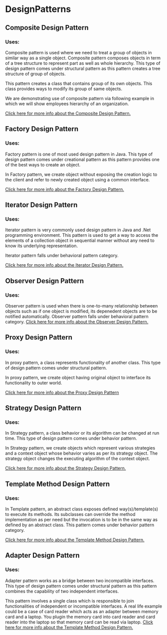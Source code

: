 # DesignPatterns
## Composite Design Pattern
### Uses:
Composite pattern is used where we need to treat a group of objects in similar way as a single object. Composite pattern composes objects in term of a tree structure to represent part as well as whole hierarchy. This type of design pattern comes under structural pattern as this pattern creates a tree structure of group of objects.

This pattern creates a class that contains group of its own objects. This class provides ways to modify its group of same objects.

We are demonstrating use of composite pattern via following example in which we will show employees hierarchy of an organization.

[Click here for more info about the Composite Design Pattern.](https://github.com/Kungkrist/DesignPatterns/tree/master/Composite%20Design%20Pattern)

## Factory Design Pattern
### Uses:
Factory pattern is one of most used design pattern in Java. This type of design pattern comes under creational pattern as this pattern provides one of the best ways to create an object.

In Factory pattern, we create object without exposing the creation logic to the client and refer to newly created object using a common interface.

[Click here for more info about the Factory Design Pattern.](https://github.com/Kungkrist/DesignPatterns/tree/master/Factory%20Design%20Pattern)

## Iterator Design Pattern
### Uses:
Iterator pattern is very commonly used design pattern in Java and .Net programming environment. This pattern is used to get a way to access the elements of a collection object in sequential manner without any need to know its underlying representation.

Iterator pattern falls under behavioral pattern category.

[Click here for more info about the Iterator Design Pattern.](https://github.com/Kungkrist/DesignPatterns/tree/master/Iterator%20Design%20Pattern)

## Observer Design Pattern
### Uses:
Observer pattern is used when there is one-to-many relationship between objects such as if one object is modified, its depenedent objects are to be notified automatically. Observer pattern falls under behavioral pattern category.
[Click here for more info about the Observer Design Pattern.](https://github.com/Kungkrist/DesignPatterns/tree/master/Observer%20Design%20Pattern)

## Proxy Design Pattern
### Uses:
In proxy pattern, a class represents functionality of another class. This type of design pattern comes under structural pattern.

In proxy pattern, we create object having original object to interface its functionality to outer world.

[Click here for more info about the Proxy Design Pattern](https://github.com/Kungkrist/DesignPatterns/tree/master/Proxy%20Design%20Pattern)

## Strategy Design Pattern
### Uses:
In Strategy pattern, a class behavior or its algorithm can be changed at run time. This type of design pattern comes under behavior pattern.

In Strategy pattern, we create objects which represent various strategies and a context object whose behavior varies as per its strategy object. The strategy object changes the executing algorithm of the context object.

[Click here for more info about the Strategy Design Pattern.](https://github.com/Kungkrist/DesignPatterns/tree/master/Strategy%20Design%20Pattern)

## Template Method Design Pattern
### Uses:
In Template pattern, an abstract class exposes defined way(s)/template(s) to execute its methods. Its subclasses can override the method implementation as per need but the invocation is to be in the same way as defined by an abstract class. This pattern comes under behavior pattern category.

[Click here for more info about the Template Method Design Pattern.](https://github.com/Kungkrist/DesignPatterns/tree/master/Template%20Method%20Design%20Pattern)

## Adapter Design Pattern
### Uses:
Adapter pattern works as a bridge between two incompatible interfaces. This type of design pattern comes under structural pattern as this pattern combines the capability of two independent interfaces.

This pattern involves a single class which is responsible to join functionalities of independent or incompatible interfaces. A real life example could be a case of card reader which acts as an adapter between memory card and a laptop. You plugin the memory card into card reader and card reader into the laptop so that memory card can be read via laptop.
[Click here for more info about the Template Method Design Pattern.](https://github.com/Kungkrist/DesignPatterns/tree/master/Template%20Method%20Design%20Pattern)
